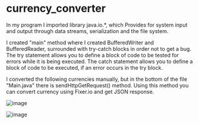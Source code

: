 # currency_converter
In my program I imported library java.io.*, which Provides for system input and output through data streams, serialization and the file system.

I created "main" method where I created BufferedWriter and BufferedReader, surrounded with try-catch blocks in order not to get a bug.
The try statement allows you to define a block of code to be tested for errors while it is being executed.
The catch statement allows you to define a block of code to be executed, if an error occurs in the try block.

I converted the following currencies manually, but in the bottom of the file "Main.java" there is sendHttpGetRequest() method. 
Using this method you can convert currency using Fixer.io and get JSON response.

![image](https://user-images.githubusercontent.com/85613749/158646677-67dd2e08-add8-445b-9e99-62002db4b240.png)

![image](https://user-images.githubusercontent.com/85613749/158646829-e324a3fd-24d5-4651-babb-2b6714a16a34.png)
